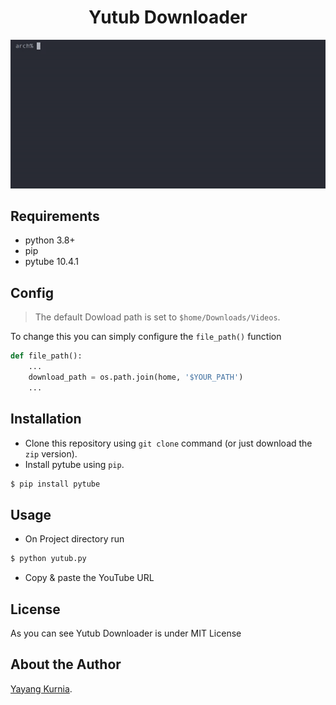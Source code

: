<h1 align="center">Yutub Downloader</h1>

<p align="center">
  <img src="https://github.com/kurnyaannn/yutub-downloader/blob/master/yd-demo.gif?raw=true">
</p>

## Requirements
* python 3.8+
* pip
* pytube 10.4.1

## Config
> The default Dowload path is set to `$home/Downloads/Videos`. <br>

To change this you can simply configure the `file_path()` function
```python
def file_path():
    ...
    download_path = os.path.join(home, '$YOUR_PATH')
    ...
```

## Installation
* Clone this repository using `git clone` command (or just download the `zip` version).
* Install pytube using `pip`.
```bash
$ pip install pytube
```

## Usage
* On Project directory run
```bash
$ python yutub.py
```
* Copy & paste the YouTube URL

## License
As you can see Yutub Downloader is under MIT License

## About the Author
<a href="http://facebook.com/y21kurnia">Yayang Kurnia</a>.
